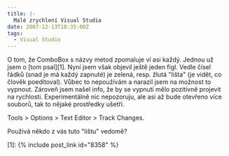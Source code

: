 ```yaml
---
title: |-
  Malé zrychlení Visual Studia
date: 2007-12-13T18:35:00Z
tags:
  - Visual Studio
---
```

O tom, že ComboBox s názvy metod zpomaluje ví asi každý. Jednou už jsem o [tom psal][1]. Nyní jsem však objevil ještě jeden fígl. Vedle čísel řádků (snad je má každý zapnuté) je zelená, resp. žlutá "lišta" (je vidět, co člověk poeditoval). Vůbec to nepoužívám a narazil jsem na možnost to vypnout. Zároveň jsem našel info, že by se vypnutí mělo pozitivně projevit na rychlosti. Experimentálně nic nepozoruju, ale asi až bude otevřeno více souborů, tak to nějaké prostředky ušetří.

Tools > Options > Text Editor > Track Changes.

Používá někdo z vás tuto "lištu" vedomě?

[1]: {% include post_link id="8358" %}